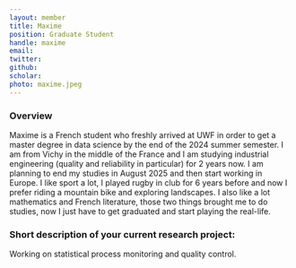 ```yaml
---
layout: member
title: Maxime
position: Graduate Student
handle: maxime
email:  
twitter:
github:
scholar: 
photo: maxime.jpeg
---
```


### Overview

Maxime is a French student who freshly arrived at UWF in order to get a master degree in data science by the end of the 2024 summer semester. I am from Vichy in the middle of the France and I am studying industrial engineering (quality and reliability in particular) for 2 years now. I am planning to end my studies in August 2025 and then start working in Europe. I like sport a lot, I played rugby in club for 6 years before and now I prefer riding a mountain bike and exploring landscapes. I also like a lot mathematics and French literature, those two things brought me to do studies, now I just have to get graduated and start playing the real-life.


### Short description of your current research project:

Working on statistical process monitoring and quality control.
